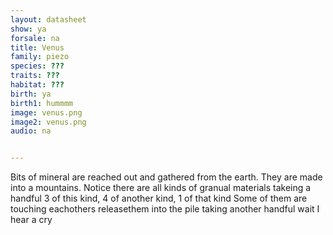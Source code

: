 ```yaml
---
layout: datasheet
show: ya
forsale: na
title: Venus 
family: piezo
species: ???
traits: ???
habitat: ??? 
birth: ya
birth1: hummmm
image: venus.png
image2: venus.png
audio: na


---
```


Bits of mineral are reached out and gathered from the earth. 
They are made into a mountains.
Notice there are all kinds of granual materials
takeing a handful 
3 of this kind, 4 of another kind, 1 of that kind
Some of them are touching eachothers
releasethem into the pile
taking another handful
wait I hear a cry

